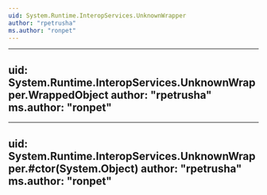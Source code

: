 ```yaml
---
uid: System.Runtime.InteropServices.UnknownWrapper
author: "rpetrusha"
ms.author: "ronpet"
---
```


---
uid: System.Runtime.InteropServices.UnknownWrapper.WrappedObject
author: "rpetrusha"
ms.author: "ronpet"
---

---
uid: System.Runtime.InteropServices.UnknownWrapper.#ctor(System.Object)
author: "rpetrusha"
ms.author: "ronpet"
---
